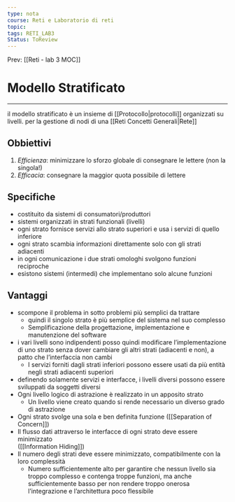 ```yaml
---
type: nota
course: Reti e Laboratorio di reti
topic: 
tags: RETI_LAB3
Status: ToReview
---
```


Prev: [[Reti - lab 3 MOC]]

# Modello Stratificato
---
il modello stratificato è un insieme di [[Protocollo|protocolli]] organizzati su livelli. per la gestione di nodi di una [[Reti Concetti Generali|Rete]]

## Obbiettivi
1. _Efficienza_: minimizzare lo sforzo globale di consegnare le lettere (non la singola!) 
2. _Efficacia_: consegnare la maggior quota possibile di lettere
## Specifiche
- costituito da sistemi di consumatori/produttori
- sistemi organizzati in strati funzionali (livelli) 
- ogni strato fornisce servizi allo strato superiori e usa i servizi di quello inferiore 
- ogni strato scambia informazioni direttamente solo con gli strati adiacenti 
- in ogni comunicazione i due strati omologhi svolgono funzioni reciproche 
- esistono sistemi (intermedi) che implementano solo alcune funzioni
## Vantaggi 
- scompone il problema in sotto problemi più semplici da trattare 
	- quindi il singolo strato è più semplice del sistema nel suo complesso 
	- Semplificazione della progettazione, implementazione e manutenzione del software 
- i vari livelli sono indipendenti posso quindi modificare l’implementazione di uno strato senza dover cambiare gli altri strati (adiacenti e non), a patto che l’interfaccia non cambi 
	- I servizi forniti dagli strati inferiori possono essere usati da più entità negli strati adiacenti superiori 
- definendo solamente servizi e interfacce, i livelli diversi possono essere sviluppati da soggetti diversi
- Ogni livello logico di astrazione è realizzato in un apposito strato 
	- Un livello viene creato quando si rende necessario un diverso grado di astrazione 
- Ogni strato svolge una sola e ben definita funzione ([[Separation of Concern]])
- Il flusso dati attraverso le interfacce di ogni strato deve essere minimizzato               
	([[Information Hiding]])  
- Il numero degli strati deve essere minimizzato, compatibilmente con la loro complessità 
	- Numero sufficientemente alto per garantire che nessun livello sia troppo complesso e contenga troppe funzioni, ma anche sufficientemente basso per non rendere troppo onerosa l’integrazione e l’architettura poco flessibile



